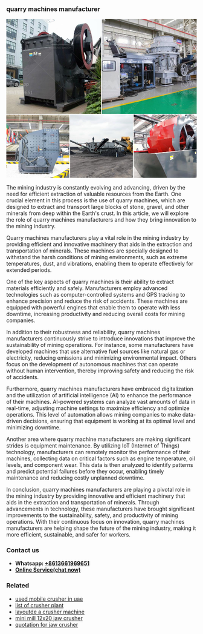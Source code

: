 <h3>quarry machines manufacturer</h3><img src='1708587237.jpg' alt=''><p>The mining industry is constantly evolving and advancing, driven by the need for efficient extraction of valuable resources from the Earth. One crucial element in this process is the use of quarry machines, which are designed to extract and transport large blocks of stone, gravel, and other minerals from deep within the Earth's crust. In this article, we will explore the role of quarry machines manufacturers and how they bring innovation to the mining industry.</p><p>Quarry machines manufacturers play a vital role in the mining industry by providing efficient and innovative machinery that aids in the extraction and transportation of minerals. These machines are specially designed to withstand the harsh conditions of mining environments, such as extreme temperatures, dust, and vibrations, enabling them to operate effectively for extended periods.</p><p>One of the key aspects of quarry machines is their ability to extract materials efficiently and safely. Manufacturers employ advanced technologies such as computer-controlled systems and GPS tracking to enhance precision and reduce the risk of accidents. These machines are equipped with powerful engines that enable them to operate with less downtime, increasing productivity and reducing overall costs for mining companies.</p><p>In addition to their robustness and reliability, quarry machines manufacturers continuously strive to introduce innovations that improve the sustainability of mining operations. For instance, some manufacturers have developed machines that use alternative fuel sources like natural gas or electricity, reducing emissions and minimizing environmental impact. Others focus on the development of autonomous machines that can operate without human intervention, thereby improving safety and reducing the risk of accidents.</p><p>Furthermore, quarry machines manufacturers have embraced digitalization and the utilization of artificial intelligence (AI) to enhance the performance of their machines. AI-powered systems can analyze vast amounts of data in real-time, adjusting machine settings to maximize efficiency and optimize operations. This level of automation allows mining companies to make data-driven decisions, ensuring that equipment is working at its optimal level and minimizing downtime.</p><p>Another area where quarry machine manufacturers are making significant strides is equipment maintenance. By utilizing IoT (Internet of Things) technology, manufacturers can remotely monitor the performance of their machines, collecting data on critical factors such as engine temperature, oil levels, and component wear. This data is then analyzed to identify patterns and predict potential failures before they occur, enabling timely maintenance and reducing costly unplanned downtime.</p><p>In conclusion, quarry machines manufacturers are playing a pivotal role in the mining industry by providing innovative and efficient machinery that aids in the extraction and transportation of minerals. Through advancements in technology, these manufacturers have brought significant improvements to the sustainability, safety, and productivity of mining operations. With their continuous focus on innovation, quarry machines manufacturers are helping shape the future of the mining industry, making it more efficient, sustainable, and safer for workers.</p><h3>Contact us</h3><ul><li><strong>Whatsapp:&nbsp;<a href="https://wa.me/8613661969651">+8613661969651</a></strong></li><li><a href="https://swt.shibang-china.com/?git&amp;zhl&amp;quarry machines manufacturer"><strong>Online Service(chat now)</strong></a></li></ul><h3>Related</h3><ul><li><a href='used mobile crusher in uae.md'>used mobile crusher in uae</a></li><li><a href='list of crusher plant.md'>list of crusher plant</a></li><li><a href='layoutde a crusher machine.md'>layoutde a crusher machine</a></li><li><a href='mini mill 12x20 jaw crusher.md'>mini mill 12x20 jaw crusher</a></li><li><a href='quotation for jaw crusher.md'>quotation for jaw crusher</a></li></ul>